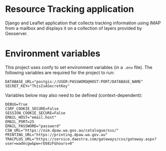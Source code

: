 # Resource Tracking application

Django and Leaflet application that collects tracking information using IMAP from a mailbox and displays it on a collection of layers provided by Geoserver.

# Environment variables

This project uses confy to set environment variables (in a `.env` file).
The following variables are required for the project to run:

    DATABASE_URL="postgis://USER:PASSWORD@HOST:PORT/DATABASE_NAME"
    SECRET_KEY="ThisIsASecretKey"

Variables below may also need to be defined (context-dependent):

    DEBUG=True
    CSRF_COOKIE_SECURE=False
    SESSION_COOKIE_SECURE=False
    EMAIL_HOST="email.host"
    EMAIL_PORT=25
    EMAIL_PASSWORD="password"
    CSW_URL="https://oim.dpaw.wa.gov.au/catalogue/sss/"
    PRINTING_URL="https://printing.dpaw.wa.gov.au"
    TRACPLUS_URL="https://service.daestra.com/gateways/csv/gateway.aspx?user=wadecgw&pw=rE68zF&hours=0"
